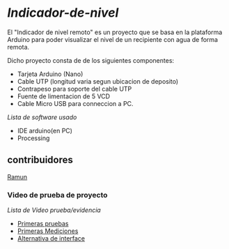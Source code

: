 # _Indicador-de-nivel_
El "Indicador de nivel remoto" es un proyecto que se basa en la plataforma Arduino para poder visualizar el nivel de un recipiente con agua de forma remota.


Dicho proyecto consta de de los siguientes componentes:

- Tarjeta Arduino (Nano)
- Cable UTP (longitud varia segun ubicacion de deposito)
- Contrapeso para soporte del cable UTP
- Fuente de limentacion de 5 VCD
- Cable Micro USB para conneccion a PC.

_Lista de software usado_
  - IDE arduino(en PC) 
  - Processing
  

## contribuidores
[Ramun](https://github.com/ramun9533)

### Video de prueba de proyecto
_Lista de Video prueba/evidencia_
- <a href="https://www.youtube.com/watch?v=H1_xro6Aft4">Primeras pruebas</a>
- <a href="https://www.youtube.com/watch?v=GsrBn9ZmaTI">Primeras Mediciones</a>
- <a href="https://www.youtube.com/watch?v=e7N8kPrqs1o">Alternativa de interface</a>


